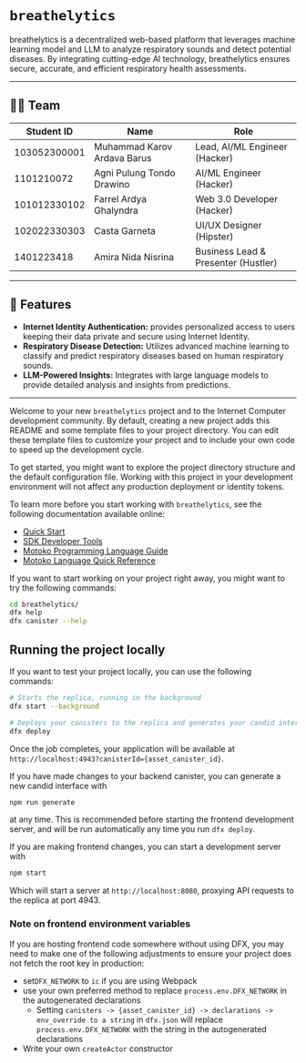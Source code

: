 # `breathelytics`

breathelytics is a decentralized web-based platform that leverages machine learning model and LLM to analyze respiratory sounds and detect potential diseases. By integrating cutting-edge AI  technology, breathelytics ensures secure, accurate, and efficient respiratory health assessments.

---

## 🧑‍💻 Team

| **Student ID** | **Name**                    | **Role**                                  |
| -------------- | --------------------------- | ----------------------------------------- |
| 103052300001   | Muhammad Karov Ardava Barus | Lead, AI/ML Engineer (Hacker)            |
| 1101210072     | Agni Pulung Tondo Drawino   | AI/ML Engineer (Hacker)                  |
| 101012330102   | Farrel Ardya Ghalyndra      | Web 3.0 Developer (Hacker)               |
| 102022330303   | Casta Garneta               | UI/UX Designer (Hipster)                 |
| 1401223418     | Amira Nida Nisrina          | Business Lead & Presenter (Hustler)      |

---

## 🚀 Features

- **Internet Identity Authentication:** provides personalized access to users keeping their data private and secure using Internet Identity.
- **Respiratory Disease Detection:** Utilizes advanced machine learning to classify and predict respiratory diseases based on human respiratory sounds.  
- **LLM-Powered Insights:** Integrates with large language models to provide detailed analysis and insights from predictions.  

---

Welcome to your new `breathelytics` project and to the Internet Computer development community. By default, creating a new project adds this README and some template files to your project directory. You can edit these template files to customize your project and to include your own code to speed up the development cycle.

To get started, you might want to explore the project directory structure and the default configuration file. Working with this project in your development environment will not affect any production deployment or identity tokens.

To learn more before you start working with `breathelytics`, see the following documentation available online:

- [Quick Start](https://internetcomputer.org/docs/current/developer-docs/setup/deploy-locally)
- [SDK Developer Tools](https://internetcomputer.org/docs/current/developer-docs/setup/install)
- [Motoko Programming Language Guide](https://internetcomputer.org/docs/current/motoko/main/motoko)
- [Motoko Language Quick Reference](https://internetcomputer.org/docs/current/motoko/main/language-manual)

If you want to start working on your project right away, you might want to try the following commands:

```bash
cd breathelytics/
dfx help
dfx canister --help
```

## Running the project locally

If you want to test your project locally, you can use the following commands:

```bash
# Starts the replica, running in the background
dfx start --background

# Deploys your canisters to the replica and generates your candid interface
dfx deploy
```

Once the job completes, your application will be available at `http://localhost:4943?canisterId={asset_canister_id}`.

If you have made changes to your backend canister, you can generate a new candid interface with

```bash
npm run generate
```

at any time. This is recommended before starting the frontend development server, and will be run automatically any time you run `dfx deploy`.

If you are making frontend changes, you can start a development server with

```bash
npm start
```

Which will start a server at `http://localhost:8080`, proxying API requests to the replica at port 4943.

### Note on frontend environment variables

If you are hosting frontend code somewhere without using DFX, you may need to make one of the following adjustments to ensure your project does not fetch the root key in production:

- set`DFX_NETWORK` to `ic` if you are using Webpack
- use your own preferred method to replace `process.env.DFX_NETWORK` in the autogenerated declarations
  - Setting `canisters -> {asset_canister_id} -> declarations -> env_override to a string` in `dfx.json` will replace `process.env.DFX_NETWORK` with the string in the autogenerated declarations
- Write your own `createActor` constructor
